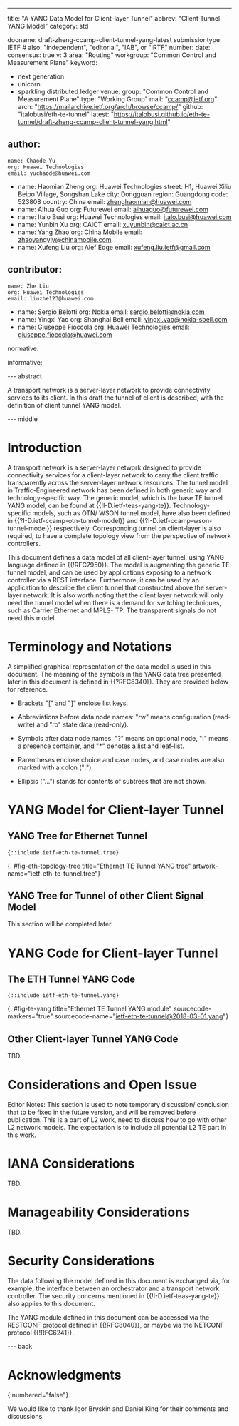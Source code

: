 ---
title: "A YANG Data Model for Client-layer Tunnel"
abbrev: "Client Tunnel YANG Model"
category: std

docname: draft-zheng-ccamp-client-tunnel-yang-latest
submissiontype: IETF  # also: "independent", "editorial", "IAB", or "IRTF"
number:
date:
consensus: true
v: 3
area: "Routing"
workgroup: "Common Control and Measurement Plane"
keyword:
 - next generation
 - unicorn
 - sparkling distributed ledger
venue:
  group: "Common Control and Measurement Plane"
  type: "Working Group"
  mail: "ccamp@ietf.org"
  arch: "https://mailarchive.ietf.org/arch/browse/ccamp/"
  github: "italobusi/eth-te-tunnel"
  latest: "https://italobusi.github.io/eth-te-tunnel/draft-zheng-ccamp-client-tunnel-yang.html"

author:
  -
    name: Chaode Yu
    org: Huawei Technologies
    email: yuchaode@huawei.com
  -
    name: Haomian Zheng
    org: Huawei Technologies
    street: H1, Huawei Xiliu Beipo Village, Songshan Lake
    city: Dongguan
    region: Guangdong
    code: 523808
    country: China
    email: zhenghaomian@huawei.com
  -
    name: Aihua Guo
    org: Futurewei
    email: aihuaguo@futurewei.com
  -
    name: Italo Busi
    org: Huawei Technologies
    email: italo.busi@huawei.com
  -
    name: Yunbin Xu
    org: CAICT
    email: xuyunbin@caict.ac.cn
  -
    name: Yang Zhao
    org: China Mobile
    email: zhaoyangyjy@chinamobile.com
  -
    name: Xufeng Liu
    org: Alef Edge
    email: xufeng.liu.ietf@gmail.com

contributor:
  -
    name: Zhe Liu
    org: Huawei Technologies
    email: liuzhe123@huawei.com
  -
    name: Sergio Belotti
    org: Nokia
    email: sergio.belotti@nokia.com
  -
    name: Yingxi Yao
    org: Shanghai Bell
    email: yingxi.yao@nokia-sbell.com
  -
    name: Giuseppe Fioccola
    org: Huawei Technologies
    email: giuseppe.fioccola@huawei.com

normative:

informative:


--- abstract

A transport network is a server-layer network to provide connectivity
services to its client.  In this draft the tunnel of client is
described, with the definition of client tunnel YANG model.

--- middle

# Introduction

   A transport network is a server-layer network designed to provide
   connectivity services for a client-layer network to carry the client
   traffic transparently across the server-layer network resources.  The
   tunnel model in Traffic-Engineered network has been defined in both
   generic way and technology-specific way.  The generic model, which is
   the base TE tunnel YANG model, can be found at
   {{!I-D.ietf-teas-yang-te}}.  Technology-specific models, such as OTN/
   WSON tunnel model, have also been defined in
   {{?I-D.ietf-ccamp-otn-tunnel-model}} and
   {{?I-D.ietf-ccamp-wson-tunnel-model}} respectively.  Corresponding
   tunnel on client-layer is also required, to have a complete topology
   view from the perspective of network controllers.

   This document defines a data model of all client-layer tunnel, using
   YANG language defined in {{!RFC7950}}.  The model is augmenting the
   generic TE tunnel model, and can be used by applications exposing to
   a network controller via a REST interface.  Furthermore, it can be
   used by an application to describe the client tunnel that constructed
   above the server-layer network.  It is also worth noting that the
   client layer network will only need the tunnel model when there is a
   demand for switching techniques, such as Carrier Ethernet and MPLS-
   TP.  The transparent signals do not need this model.

# Terminology and Notations

   A simplified graphical representation of the data model is used in
   this document.  The meaning of the symbols in the YANG data tree
   presented later in this document is defined in {{?RFC8340}}.  They are
   provided below for reference.

- Brackets "\[" and "]" enclose list keys.

- Abbreviations before data node names: "rw" means configuration
(read-write) and "ro" state data (read-only).

- Symbols after data node names: "?" means an optional node, "!"
means a presence container, and "*" denotes a list and leaf-list.

- Parentheses enclose choice and case nodes, and case nodes are also
marked with a colon (":").

- Ellipsis ("...") stands for contents of subtrees that are not
shown.

# YANG Model for Client-layer Tunnel

## YANG Tree for Ethernet Tunnel

~~~~ ascii-art
{::include ietf-eth-te-tunnel.tree}
~~~~
{: #fig-eth-topology-tree title="Ethernet TE Tunnel YANG tree" artwork-name="ietf-eth-te-tunnel.tree"}

## YANG Tree for Tunnel of other Client Signal Model

This section will be completed later.

# YANG Code for Client-layer Tunnel

## The ETH Tunnel YANG Code

~~~~ yang
{::include ietf-eth-te-tunnel.yang}
~~~~
{: #fig-te-yang title="Ethernet TE Tunnel YANG module"
sourcecode-markers="true" sourcecode-name="ietf-eth-te-tunnel@2018-03-01.yang"}

## Other Client-layer Tunnel YANG Code

TBD.

# Considerations and Open Issue

Editor Notes: This section is used to note temporary discussion/
conclusion that to be fixed in the future version, and will be
removed before publication.  This is a part of L2 work, need to
discuss how to go with other L2 network models.  The expectation is
to include all potential L2 TE part in this work.

# IANA Considerations

   TBD.

# Manageability Considerations

   TBD.

# Security Considerations

The data following the model defined in this document is exchanged
via, for example, the interface between an orchestrator and a
transport network controller.  The security concerns mentioned in
{{!I-D.ietf-teas-yang-te}} also applies to this document.

The YANG module defined in this document can be accessed via the
RESTCONF protocol defined in {{!RFC8040}}, or maybe via the NETCONF
protocol {{!RFC6241}}.

--- back

# Acknowledgments
{:numbered="false"}

We would like to thank Igor Bryskin and Daniel King for their
comments and discussions.
